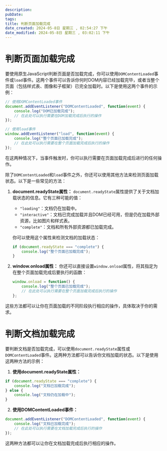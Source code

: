 ```yaml
---
description: 
pubDate:
tags: 
title: 判断页面加载完成
date_created: 2024-05-8日 星期三 , 02:54:27 下午
date_modified: 2024-05-8日 星期三 , 03:02:11 下午
---
```

# 判断页面加载完成

要使用原生JavaScript判断页面是否加载完成，你可以使用`DOMContentLoaded`事件或`load`事件。这两个事件可以告诉你何时DOM内容已经加载完毕，或者当整个页面（包括样式表、图像和子框架）已完全加载时。以下是使用这两个事件的示例：

```javascript
// 使用DOMContentLoaded事件
document.addEventListener("DOMContentLoaded", function(event) {
    console.log("DOM已加载完成");
    // 在此处可以执行需要在DOM加载完成后执行的操作
});

// 使用load事件
window.addEventListener("load", function(event) {
    console.log("整个页面已加载完成");
    // 在此处可以执行需要在整个页面加载完成后执行的操作
});
```

在这两种情况下，当事件触发时，你可以执行需要在页面加载完成后进行的任何操作。


除了`DOMContentLoaded`和`load`事件之外，你还可以使用其他方法来检测页面加载状态。以下是一些常见的方法：

1. **document.readyState属性：** `document.readyState`属性提供了关于文档加载状态的信息。它有三种可能的值：
   - `"loading"`：文档仍在加载中。
   - `"interactive"`：文档已完成加载并且DOM已经可用，但是仍在加载外部资源，比如图片和样式表。
   - `"complete"`：文档和所有外部资源都已加载完成。

   你可以使用这个属性来检测文档的加载状态：

   ```javascript
   if (document.readyState === "complete") {
       console.log("整个页面已加载完成");
   }
   ```

2. **window.onload属性：** 你还可以直接设置`window.onload`属性，将其指定为在整个页面加载完成后要执行的函数：

   ```javascript
   window.onload = function() {
       console.log("整个页面已加载完成");
       // 在此处可以执行需要在整个页面加载完成后执行的操作
   };
   ```

这些方法都可以让你在页面加载的不同阶段执行相应的操作，具体取决于你的需求。

# 判断文档加载完成

要判断文档是否加载完成，可以使用`document.readyState`属性或`DOMContentLoaded`事件。这两种方法都可以告诉你文档加载的状态。以下是使用这两种方法的示例：

1. **使用document.readyState属性：**

```javascript
if (document.readyState === "complete") {
    console.log("文档已加载完成");
} else {
    console.log("文档仍在加载中");
}
```

2. **使用DOMContentLoaded事件：**

```javascript
document.addEventListener("DOMContentLoaded", function(event) {
    console.log("文档已加载完成");
    // 在此处可以执行需要在文档加载完成后执行的操作
});
```

这两种方法都可以让你在文档加载完成后执行相应的操作。
